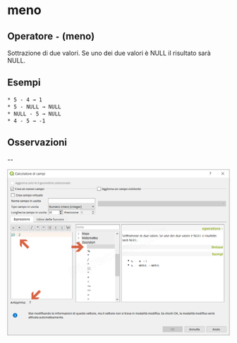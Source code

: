 # meno

## Operatore `-` \(meno\)

Sottrazione di due valori. Se uno dei due valori è NULL il risultato sarà NULL.

## Esempi

```text
* 5 - 4 → 1
* 5 - NULL → NULL
* NULL - 5 → NULL
* 4 - 5 → -1
```

## Osservazioni

--

![](../../../.gitbook/assets/meno1.png)

